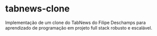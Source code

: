 # tabnews-clone
Implementação de um clone do TabNews do Filipe Deschamps para aprendizado de programação em projeto full stack robusto e escalável.

